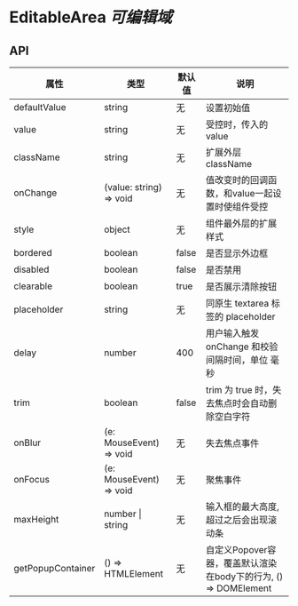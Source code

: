 # EditableArea *可编辑域*

<example />

## API

| 属性 | 类型 | 默认值 | 说明 |
| --- | --- | --- | --- |
| defaultValue | string | 无 | 设置初始值 |
| value | string | 无 | 受控时，传入的value |
| className | string | 无 | 扩展外层className |
| onChange | (value: string) => void | 无 | 值改变时的回调函数，和value一起设置时使组件受控 |
| style | object | 无 | 组件最外层的扩展样式 |
| bordered | boolean | false | 是否显示外边框 |
| disabled | boolean | false | 是否禁用 |
| clearable | boolean | true | 是否展示清除按钮 |
| placeholder | string | 无 | 同原生 textarea 标签的 placeholder |
| delay | number | 400 | 用户输入触发 onChange 和校验间隔时间，单位 毫秒 |
| trim | boolean | false | trim 为 true 时，失去焦点时会自动删除空白字符 |
| onBlur | (e: MouseEvent) => void | 无 | 失去焦点事件 |
| onFocus | (e: MouseEvent) => void | 无 | 聚焦事件 |
| maxHeight | number \| string | 无 | 输入框的最大高度, 超过之后会出现滚动条 | 
| getPopupContainer | () => HTMLElement | 无 | 自定义Popover容器，覆盖默认渲染在body下的行为, () => DOMElement |
